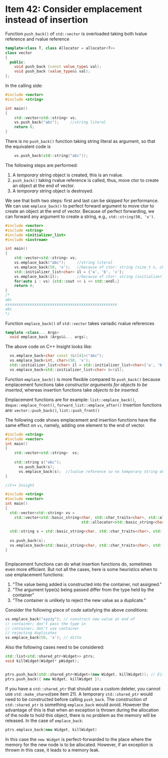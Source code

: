 # Item 42: Consider emplacement instead of insertion

Function `push_back()` of `std::vector` is overloaded taking both lvalue reference and rvalue reference
```c++
template<class T, class Allocator = allocator<T>>
class vector
{
  public:
    void push_back (const value_type& val);
    void push_back (value_type&& val);
};
```
In the calling side:

```c++
#include <vector>
#include <string>

int main()
{
    std::vector<std::string> vs;
    vs.push_back("abc");     //string literal
    return 0;
}
```

There is no `push_back()` function taking string literal as argument, so that the equivalent code is
```c++
    vs.push_back(std::string("abc"));
```
The following steps are performed:
1. A *temporary* string object is created, this is an rvalue.
2. `push_back()` taking rvalue reference is called, thus, move ctor to create an object at the end of vector.
3. A *temporary* string object is destroyed.

We see that both two steps: first and last can be skipped for performance. We can use `emplace_back()` to perfect forward argument to move ctor to create an object at the end of vector.
Because of perfect forwarding, we can forward any argument to create a string, e.g., `std::string(50, 'x')`.
```c++
#include <vector>
#include <string>
#include <initializer_list>
#include <iostream>

int main()
{
    std::vector<std::string> vs;
    vs.emplace_back("abc");     //string literal
    vs.emplace_back(50, 'x');   //because of ctor: string (size_t n, char c);
    std::initializer_list<char> il = {'a', 'b', 'c'};
    vs.emplace_back(il);        //because of ctor: string (initializer_list<char> il);
    for(auto i : vs) {std::cout << i << std::endl;}
    return 0;
}
/*
abc
xxxxxxxxxxxxxxxxxxxxxxxxxxxxxxxxxxxxxxxxxxxxxxxxxx
abc
*/
```
Function `emplace_back()` of `std::vector` takes variadic rvalue references

```c++
template <class... Args>
  void emplace_back (Args&&... args);
```

The above code on C++ Insight looks like:
```c++
  vs.emplace_back<char const (&)[4]>("abc");
  vs.emplace_back<int, char>(50, 'x');
  std::initializer_list<char> il = std::initializer_list<char>{'a', 'b', 'c'};
  vs.emplace_back<std::initializer_list<char> &>(il);
```

Function `emplace_back()` is more flexible compared to `push_back()` because emplacement functions take *constructor arguments for objects to be inserted*, whereas insertion functions take *objects to be inserted.*

Emplacement functions are for example: `list::emplace_back()`, `deque::emplace_front()`, `forward_list::emplace_after()`
Insertion functions are: `vector::push_back()`, `list::push_front()`

The following code shows emplacement and insertion functions have the same effect on `vs`, namely, adding one element to the end of vector.
```c++
#include <string>
#include <vector>
int main()
{
    std::vector<std::string>  vs;
  
  	std::string s("abc");
	  vs.push_back(s);
	  vs.emplace_back(s);  //lvalue reference so no temporary string object created
}

//C++ Insight

#include <string>
#include <vector>
int main()
{
  std::vector<std::string> vs = 
    std::vector<std::basic_string<char, std::char_traits<char>, std::allocator<char> >, 
                                  std::allocator<std::basic_string<char, std::char_traits<char>, std::allocator<char> > > >();
  
  std::string s = std::basic_string<char, std::char_traits<char>, std::allocator<char> >("abc", std::allocator<char>());
  
  vs.push_back(s);
  vs.emplace_back<std::basic_string<char, std::char_traits<char>, std::allocator<char> > &>(s);
}



```
Emplacement functions can do what insertion functions do, sometimes even more efficient. But not all the cases, here is some heuristics when to use emplacement functions:
1. "The value being added is constructed into the container, not assigned." 
2. "The argument type(s) being passed differ from the type held by the container"
3. "The container is unlikely to reject the new value as a duplicate."

Consider the following piece of code satisfying the above conditions:

```c++
vs.emplace_back("xyzzy"); // construct new value at end of
// container; don't pass the type in
// container; don't use container
// rejecting duplicates
vs.emplace_back(50, 'x'); // ditto
```

Also the following cases need to be considered:

```c++
std::list<std::shared_ptr<Widget>> ptrs;
void killWidget(Widget* pWidget);


ptrs.push_back(std::shared_ptr<Widget>(new Widget, killWidget)); // Either way could be used
ptrs.push_back({ new Widget, killWidget });
```

If you have a `std::shared_ptr` that should use a custom deleter, you cannot use `std::make_shared`(see item 21). A temporary `std::shared_ptr` would need to be constructed before calling `push_back`. The construction of `std::shared_ptr` is something `emplace_back` would avoid. However the advantage of this is that when an exception is thrown during the allocation of the node to hold this object, there is no problem as the memory will be released. In the case of `emplace_back`:

```c++
ptrs.emplace_back(new Widget, killWidget)
```
 In this case the `new Widget` is perfect-forwarded to the place where the memory for the new node is to be allocated. However, if an
 exception is thrown in this case, it leads to a memory leak.

